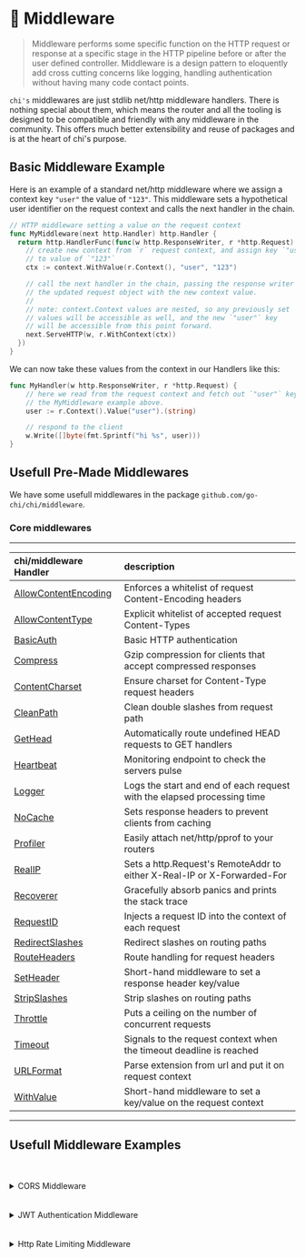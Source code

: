 # 🧬 Middleware

> Middleware performs some specific function on the HTTP request or response at a specific stage in the HTTP pipeline before or after the user defined controller. Middleware is a design pattern to eloquently add cross cutting concerns like logging, handling authentication without having many code contact points.


`chi's` middlewares are just stdlib net/http middleware handlers. There is nothing special about them, which means the router and all the tooling is designed to be compatible and friendly with any middleware in the community. This offers much better extensibility and reuse of packages and is at the heart of chi's purpose.

## Basic Middleware Example
Here is an example of a standard net/http middleware where we assign a context key `"user"` the value of `"123"`. This middleware sets a hypothetical user identifier on the request context and calls the next handler in the chain.

```go
// HTTP middleware setting a value on the request context
func MyMiddleware(next http.Handler) http.Handler {
  return http.HandlerFunc(func(w http.ResponseWriter, r *http.Request) {
    // create new context from `r` request context, and assign key `"user"`
    // to value of `"123"`
    ctx := context.WithValue(r.Context(), "user", "123")

    // call the next handler in the chain, passing the response writer and
    // the updated request object with the new context value.
    //
    // note: context.Context values are nested, so any previously set
    // values will be accessible as well, and the new `"user"` key
    // will be accessible from this point forward.
    next.ServeHTTP(w, r.WithContext(ctx))
  })
}
```

We can now take these values from the context in our Handlers like this:
```go
func MyHandler(w http.ResponseWriter, r *http.Request) {
    // here we read from the request context and fetch out `"user"` key set in
    // the MyMiddleware example above.
    user := r.Context().Value("user").(string)

    // respond to the client
    w.Write([]byte(fmt.Sprintf("hi %s", user)))
}
```


## Usefull Pre-Made Middlewares

We have some usefull middlewares in the package `github.com/go-chi/chi/middleware`.

### Core middlewares
----------------------------------------------------------------------------------------------------
| chi/middleware Handler | description                                                             |
| :--------------------- | :---------------------------------------------------------------------- |
| [AllowContentEncoding] | Enforces a whitelist of request Content-Encoding headers                |
| [AllowContentType]     | Explicit whitelist of accepted request Content-Types                    |
| [BasicAuth]            | Basic HTTP authentication                                               |
| [Compress]             | Gzip compression for clients that accept compressed responses           |
| [ContentCharset]       | Ensure charset for Content-Type request headers                         |
| [CleanPath]            | Clean double slashes from request path                                  |
| [GetHead]              | Automatically route undefined HEAD requests to GET handlers             |
| [Heartbeat]            | Monitoring endpoint to check the servers pulse                          |
| [Logger]               | Logs the start and end of each request with the elapsed processing time |
| [NoCache]              | Sets response headers to prevent clients from caching                   |
| [Profiler]             | Easily attach net/http/pprof to your routers                            |
| [RealIP]               | Sets a http.Request's RemoteAddr to either X-Real-IP or X-Forwarded-For |
| [Recoverer]            | Gracefully absorb panics and prints the stack trace                     |
| [RequestID]            | Injects a request ID into the context of each request                   |
| [RedirectSlashes]      | Redirect slashes on routing paths                                       |
| [RouteHeaders]         | Route handling for request headers                                      |
| [SetHeader]            | Short-hand middleware to set a response header key/value                |
| [StripSlashes]         | Strip slashes on routing paths                                          |
| [Throttle]             | Puts a ceiling on the number of concurrent requests                     |
| [Timeout]              | Signals to the request context when the timeout deadline is reached     |
| [URLFormat]            | Parse extension from url and put it on request context                  |
| [WithValue]            | Short-hand middleware to set a key/value on the request context         |
----------------------------------------------------------------------------------------------------


[AllowContentEncoding]: https://pkg.go.dev/github.com/go-chi/chi/middleware#AllowContentEncoding
[AllowContentType]: https://pkg.go.dev/github.com/go-chi/chi/middleware#AllowContentType
[BasicAuth]: https://pkg.go.dev/github.com/go-chi/chi/middleware#BasicAuth
[Compress]: https://pkg.go.dev/github.com/go-chi/chi/middleware#Compress
[ContentCharset]: https://pkg.go.dev/github.com/go-chi/chi/middleware#ContentCharset
[CleanPath]: https://pkg.go.dev/github.com/go-chi/chi/middleware#CleanPath
[GetHead]: https://pkg.go.dev/github.com/go-chi/chi/middleware#GetHead
[GetReqID]: https://pkg.go.dev/github.com/go-chi/chi/middleware#GetReqID
[Heartbeat]: https://pkg.go.dev/github.com/go-chi/chi/middleware#Heartbeat
[Logger]: https://pkg.go.dev/github.com/go-chi/chi/middleware#Logger
[NoCache]: https://pkg.go.dev/github.com/go-chi/chi/middleware#NoCache
[Profiler]: https://pkg.go.dev/github.com/go-chi/chi/middleware#Profiler
[RealIP]: https://pkg.go.dev/github.com/go-chi/chi/middleware#RealIP
[Recoverer]: https://pkg.go.dev/github.com/go-chi/chi/middleware#Recoverer
[RedirectSlashes]: https://pkg.go.dev/github.com/go-chi/chi/middleware#RedirectSlashes
[RequestLogger]: https://pkg.go.dev/github.com/go-chi/chi/middleware#RequestLogger
[RequestID]: https://pkg.go.dev/github.com/go-chi/chi/middleware#RequestID
[RouteHeaders]: https://pkg.go.dev/github.com/go-chi/chi/middleware#RouteHeaders
[SetHeader]: https://pkg.go.dev/github.com/go-chi/chi/middleware#SetHeader
[StripSlashes]: https://pkg.go.dev/github.com/go-chi/chi/middleware#StripSlashes
[Throttle]: https://pkg.go.dev/github.com/go-chi/chi/middleware#Throttle
[ThrottleBacklog]: https://pkg.go.dev/github.com/go-chi/chi/middleware#ThrottleBacklog
[ThrottleWithOpts]: https://pkg.go.dev/github.com/go-chi/chi/middleware#ThrottleWithOpts
[Timeout]: https://pkg.go.dev/github.com/go-chi/chi/middleware#Timeout
[URLFormat]: https://pkg.go.dev/github.com/go-chi/chi/middleware#URLFormat
[WithLogEntry]: https://pkg.go.dev/github.com/go-chi/chi/middleware#WithLogEntry
[WithValue]: https://pkg.go.dev/github.com/go-chi/chi/middleware#WithValue
[Compressor]: https://pkg.go.dev/github.com/go-chi/chi/middleware#Compressor
[DefaultLogFormatter]: https://pkg.go.dev/github.com/go-chi/chi/middleware#DefaultLogFormatter
[EncoderFunc]: https://pkg.go.dev/github.com/go-chi/chi/middleware#EncoderFunc
[HeaderRoute]: https://pkg.go.dev/github.com/go-chi/chi/middleware#HeaderRoute
[HeaderRouter]: https://pkg.go.dev/github.com/go-chi/chi/middleware#HeaderRouter
[LogEntry]: https://pkg.go.dev/github.com/go-chi/chi/middleware#LogEntry
[LogFormatter]: https://pkg.go.dev/github.com/go-chi/chi/middleware#LogFormatter
[LoggerInterface]: https://pkg.go.dev/github.com/go-chi/chi/middleware#LoggerInterface
[ThrottleOpts]: https://pkg.go.dev/github.com/go-chi/chi/middleware#ThrottleOpts
[WrapResponseWriter]: https://pkg.go.dev/github.com/go-chi/chi/middleware#WrapResponseWriter


## Usefull Middleware Examples

<br>
<br>
<details><summary>CORS Middleware</summary>

To Implement CORS in `chi` we can use [go-chi/cors](https://github.com/go-chi/cors)

This middleware is designed to be used as a top-level middleware on the chi router. Applying with within a `r.Group()` or using `With()` **will not work without routes matching OPTIONS added**.

#### Usage

```go
func main() {
  r := chi.NewRouter()

  // Basic CORS
  // for more ideas, see: https://developer.github.com/v3/#cross-origin-resource-sharing
  r.Use(cors.Handler(cors.Options{
    // AllowedOrigins:   []string{"https://foo.com"}, // Use this to allow specific origin hosts
    AllowedOrigins:   []string{"https://*", "http://*"},
    // AllowOriginFunc:  func(r *http.Request, origin string) bool { return true },
    AllowedMethods:   []string{"GET", "POST", "PUT", "DELETE", "OPTIONS"},
    AllowedHeaders:   []string{"Accept", "Authorization", "Content-Type", "X-CSRF-Token"},
    ExposedHeaders:   []string{"Link"},
    AllowCredentials: false,
    MaxAge:           300, // Maximum value not ignored by any of major browsers
  }))

  r.Get("/", func(w http.ResponseWriter, r *http.Request) {
    w.Write([]byte("welcome"))
  })

  http.ListenAndServe(":3000", r)
}
```

#### Credits

All credit for the original work of this middleware goes out to [github.com/rs](github.com/rs).

</details>
<br>
<br>

<details><summary>JWT Authentication Middleware</summary>

To Implement JWT in `chi`, We can use [golang-jwt/jwt](https://github.com/golang-jwt/jwt)

#### Usage
```go
// JSON returns a well formated response with a status code
func JSON(w http.ResponseWriter, statusCode int, data interface{}) {
	w.WriteHeader(statusCode)
	err := json.NewEncoder(w).Encode(data)
	if err != nil {
		w.WriteHeader(500)
		er := json.NewEncoder(w).Encode(map[string]interface{}{"error": "something unexpected occurred."})
		if er != nil {
			return
		}
	}
}

// Wrapping the Middleware in a function to access the secret key
func AuthJwtWrap(SecretKey string) func(next http.Handler) http.Handler {
	return func(next http.Handler) http.Handler {
		return http.HandlerFunc(func(w http.ResponseWriter, r *http.Request) {
			var resp = map[string]interface{}{"error": "unauthorized", "message": "missing authorization token"}
			var header = r.Header.Get("Authorization")
			header = strings.TrimSpace(header)
			if header == "" {
				JSON(w, http.StatusUnauthorized, resp)
				return
			}

			token, err := jwt.Parse(header, func(token *jwt.Token) (interface{}, error) {
				return []byte(SecretKey), nil
			})

			if err != nil {
				resp["error"] = "unauthorized"
				if err.Error() == "Token is expired" {
					resp["message"] = err.Error()
					JSON(w, http.StatusUnauthorized, resp)
					return
				}
				resp["message"] = errorstring
				JSON(w, http.StatusUnauthorized, resp)
				log.Println(err.Error())
				return
			}

			claims, _ := token.Claims.(jwt.MapClaims)

			uid, err := strconv.Atoi(claims["uid"].(string))
			if err != nil {
				resp["error"] = "something unexpected occurred"
				JSON(w, http.StatusInternalServerError, resp)
				log.Println(err.Error())
				return
			}

			ctx := context.WithValue(r.Context(), "uid", uid) // adding the user ID to the context
			next.ServeHTTP(w, r.WithContext(ctx))

		})
	}
}

func main() {
  r := chi.NewRouter()

  r.Use(AuthJwtWrap(secretKey))
  r.Get("/", func(w http.ResponseWriter, r *http.Request) {
    w.Write([]byte("welcome"))
  })

  http.ListenAndServe(":3000", r)
}
```
</details>

<br>
<br>

<details><summary>Http Rate Limiting Middleware</summary>

To implement this we can use [go-chi/httprate](https://github.com/go-chi/httprate)

#### Usage
```go
package main

import (
  "net/http"

  "github.com/go-chi/chi"
  "github.com/go-chi/chi/middleware"
  "github.com/go-chi/httprate"
)

func main() {
  r := chi.NewRouter()
  r.Use(middleware.Logger)

  // Enable httprate request limiter of 100 requests per minute.
  //
  // In the code example below, rate-limiting is bound to the request IP address
  // via the LimitByIP middleware handler.
  //
  // To have a single rate-limiter for all requests, use httprate.LimitAll(..).
  //
  // Please see _example/main.go for other more, or read the library code.
  r.Use(httprate.LimitByIP(100, 1*time.Minute))

  r.Get("/", func(w http.ResponseWriter, r *http.Request) {
    w.Write([]byte("."))
  })

  http.ListenAndServe(":3333", r)
}

```
</details>